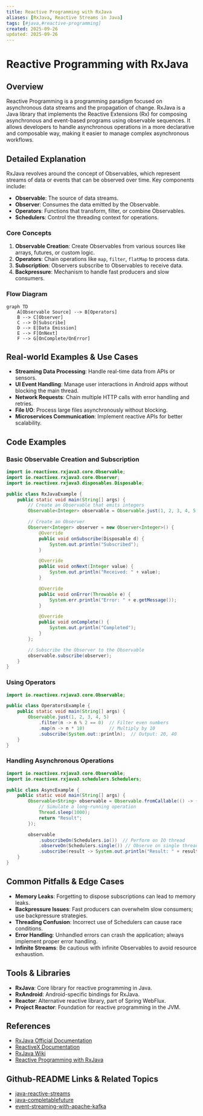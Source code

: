 ```yaml
---
title: Reactive Programming with RxJava
aliases: [RxJava, Reactive Streams in Java]
tags: [#java,#reactive-programming]
created: 2025-09-26
updated: 2025-09-26
---
```


# Reactive Programming with RxJava

## Overview

Reactive Programming is a programming paradigm focused on asynchronous data streams and the propagation of change. RxJava is a Java library that implements the Reactive Extensions (Rx) for composing asynchronous and event-based programs using observable sequences. It allows developers to handle asynchronous operations in a more declarative and composable way, making it easier to manage complex asynchronous workflows.

## Detailed Explanation

RxJava revolves around the concept of Observables, which represent streams of data or events that can be observed over time. Key components include:

- **Observable**: The source of data streams.
- **Observer**: Consumes the data emitted by the Observable.
- **Operators**: Functions that transform, filter, or combine Observables.
- **Schedulers**: Control the threading context for operations.

### Core Concepts

1. **Observable Creation**: Create Observables from various sources like arrays, futures, or custom logic.
2. **Operators**: Chain operations like `map`, `filter`, `flatMap` to process data.
3. **Subscription**: Observers subscribe to Observables to receive data.
4. **Backpressure**: Mechanism to handle fast producers and slow consumers.

### Flow Diagram

```mermaid
graph TD
    A[Observable Source] --> B[Operators]
    B --> C[Observer]
    C --> D[Subscribe]
    D --> E[Data Emission]
    E --> F[OnNext]
    F --> G[OnComplete/OnError]
```

## Real-world Examples & Use Cases

- **Streaming Data Processing**: Handle real-time data from APIs or sensors.
- **UI Event Handling**: Manage user interactions in Android apps without blocking the main thread.
- **Network Requests**: Chain multiple HTTP calls with error handling and retries.
- **File I/O**: Process large files asynchronously without blocking.
- **Microservices Communication**: Implement reactive APIs for better scalability.

## Code Examples

### Basic Observable Creation and Subscription

```java
import io.reactivex.rxjava3.core.Observable;
import io.reactivex.rxjava3.core.Observer;
import io.reactivex.rxjava3.disposables.Disposable;

public class RxJavaExample {
    public static void main(String[] args) {
        // Create an Observable that emits integers
        Observable<Integer> observable = Observable.just(1, 2, 3, 4, 5);

        // Create an Observer
        Observer<Integer> observer = new Observer<Integer>() {
            @Override
            public void onSubscribe(Disposable d) {
                System.out.println("Subscribed");
            }

            @Override
            public void onNext(Integer value) {
                System.out.println("Received: " + value);
            }

            @Override
            public void onError(Throwable e) {
                System.err.println("Error: " + e.getMessage());
            }

            @Override
            public void onComplete() {
                System.out.println("Completed");
            }
        };

        // Subscribe the Observer to the Observable
        observable.subscribe(observer);
    }
}
```

### Using Operators

```java
import io.reactivex.rxjava3.core.Observable;

public class OperatorsExample {
    public static void main(String[] args) {
        Observable.just(1, 2, 3, 4, 5)
            .filter(n -> n % 2 == 0)  // Filter even numbers
            .map(n -> n * 10)         // Multiply by 10
            .subscribe(System.out::println);  // Output: 20, 40
    }
}
```

### Handling Asynchronous Operations

```java
import io.reactivex.rxjava3.core.Observable;
import io.reactivex.rxjava3.schedulers.Schedulers;

public class AsyncExample {
    public static void main(String[] args) {
        Observable<String> observable = Observable.fromCallable(() -> {
            // Simulate a long-running operation
            Thread.sleep(1000);
            return "Result";
        });

        observable
            .subscribeOn(Schedulers.io())  // Perform on IO thread
            .observeOn(Schedulers.single()) // Observe on single thread
            .subscribe(result -> System.out.println("Result: " + result));
    }
}
```

## Common Pitfalls & Edge Cases

- **Memory Leaks**: Forgetting to dispose subscriptions can lead to memory leaks.
- **Backpressure Issues**: Fast producers can overwhelm slow consumers; use backpressure strategies.
- **Threading Confusion**: Incorrect use of Schedulers can cause race conditions.
- **Error Handling**: Unhandled errors can crash the application; always implement proper error handling.
- **Infinite Streams**: Be cautious with infinite Observables to avoid resource exhaustion.

## Tools & Libraries

- **RxJava**: Core library for reactive programming in Java.
- **RxAndroid**: Android-specific bindings for RxJava.
- **Reactor**: Alternative reactive library, part of Spring WebFlux.
- **Project Reactor**: Foundation for reactive programming in the JVM.

## References

- [RxJava Official Documentation](https://github.com/ReactiveX/RxJava)
- [ReactiveX Documentation](http://reactivex.io/)
- [RxJava Wiki](https://github.com/ReactiveX/RxJava/wiki)
- [Reactive Programming with RxJava](https://www.baeldung.com/rx-java)

## Github-README Links & Related Topics

- [java-reactive-streams](java-reactive-streams/README.md)
- [java-completablefuture](java-completablefuture/README.md)
- [event-streaming-with-apache-kafka](event-streaming-with-apache-kafka/README.md)